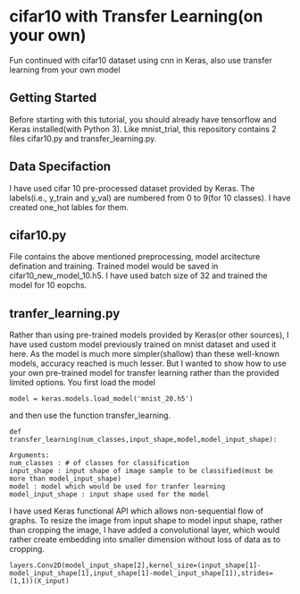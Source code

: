 # cifar10 with Transfer Learning(on your own)
Fun continued with cifar10 dataset using cnn in Keras, also use transfer learning from your own model

## Getting Started 
Before starting with this tutorial, you should already have tensorflow and Keras installed(with Python 3). Like mnist_trial, this repository contains 2 files cifar10.py and transfer_learning.py. 

## Data Specifaction
I have used cifar 10 pre-processed dataset provided by Keras. The labels(i.e., y_train and y_val) are numbered from 0 to 9(for 10 classes). I have created one_hot lables for them.

## cifar10.py
File contains the above mentioned preprocessing, model arcitecture defination and training. Trained model would be saved in cifar10_new_model_10.h5. I have used batch size of 32 and trained the model for 10 eopchs.

## tranfer_learning.py
Rather than using pre-trained models provided by Keras(or other sources), I have used custom model previously trained on mnist dataset and used it here. As the model is much more simpler(shallow) than these well-known models, accuracy reached is much lesser. But I wanted to show how to use your own pre-trained model for transfer learning rather than the provided limited options. You first load the model
```
model = keras.models.load_model('mnist_20.h5')
```
and then use the function transfer_learning.
```
def transfer_learning(num_classes,input_shape,model,model_input_shape):
```
```
Arguments:
num_classes : # of classes for classification
input_shape : input shape of image sample to be classified(must be more than model_input_shape)
model : model which would be used for tranfer learning
model_input_shape : input shape used for the model
```
I have used Keras functional API which allows non-sequential flow of graphs. To resize the image from input shape to model input shape, rather than cropping the image, I have added a convolutional layer, which would rather create embedding into smaller dimension without loss of data as to cropping.
```
layers.Conv2D(model_input_shape[2],kernel_size=(input_shape[1]-model_input_shape[1],input_shape[1]-model_input_shape[1]),strides=(1,1))(X_input)
```
